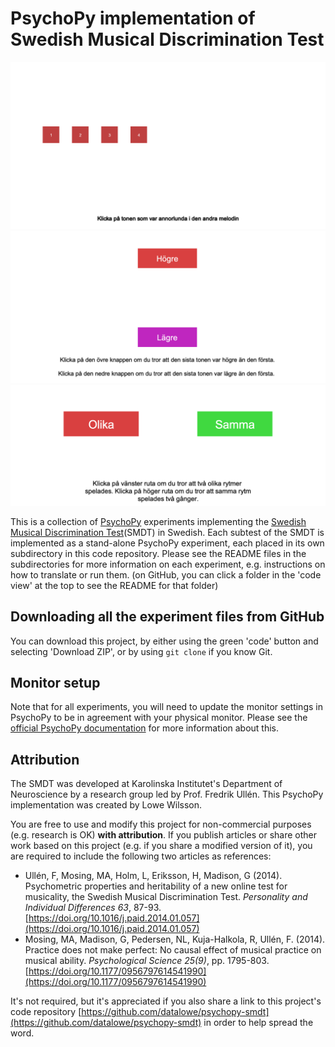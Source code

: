 # PsychoPy implementation of Swedish Musical Discrimination Test
<img width="600px" alt="An example screenshot of the Melody subtest." src="./example_images/melody_ex.png">

<img width="600px" alt="An example screenshot of the Pitch subtest." src="./example_images/pitch_ex.png">

<img width="600px" alt="An example screenshot of the Rhythm subtest." src="./example_images/rhythm_ex.png">

This is a collection of [PsychoPy](https://psychopy.org/) experiments implementing the [Swedish Musical Discrimination Test](https://www.sciencedirect.com/science/article/pii/S0191886914000841)(SMDT) in Swedish. Each subtest of the SMDT is implemented as a stand-alone PsychoPy experiment, each placed in its own subdirectory in this code repository. Please see the README files in the subdirectories for more information on each experiment, e.g. instructions on how to translate or run them. (on GitHub, you can click a folder in the 'code view' at the top to see the README for that folder)

## Downloading all the experiment files from GitHub
You can download this project, by either using the green 'code' button and selecting 'Download ZIP', or by using `git clone` if you know Git.

## Monitor setup
Note that for all experiments, you will need to update the monitor settings in PsychoPy to be in agreement with your physical monitor. Please see the [official PsychoPy documentation](https://www.psychopy.org/builder/builderMonitors.html) for more information about this.

## Attribution
The SMDT was developed at Karolinska Institutet's Department of Neuroscience by a research group led by Prof. Fredrik Ullén. This PsychoPy implementation was created by Lowe Wilsson.

You are free to use and modify this project for non-commercial purposes (e.g. research is OK) __with attribution__. If you publish articles or share other work based on this project (e.g. if you share a modified version of it), you are required to include the following two articles as references:
* Ullén, F, Mosing, MA, Holm, L, Eriksson, H, Madison, G (2014). Psychometric properties and heritability of a new online test for musicality, the Swedish Musical Discrimination Test. _Personality and Individual Differences 63_, 87-93. [https://doi.org/10.1016/j.paid.2014.01.057](https://doi.org/10.1016/j.paid.2014.01.057)
* Mosing, MA, Madison, G, Pedersen, NL, Kuja-Halkola, R, Ullén, F. (2014). Practice does not make perfect: No causal effect of musical practice on musical ability. _Psychological Science 25(9)_, pp. 1795-803. [https://doi.org/10.1177/0956797614541990](https://doi.org/10.1177/0956797614541990)

It's not required, but it's appreciated if you also share a link to this project's code repository [https://github.com/datalowe/psychopy-smdt](https://github.com/datalowe/psychopy-smdt) in order to help spread the word.
